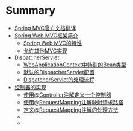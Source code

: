 # Summary

* [Spring MVC官方文档翻译](README.md)
* [Spring Web MVC框架简介](publish/21_1/introduction-to-spring-web-mvc-framework.md)
   * [Spring Web MVC的特性](publish/21_1/1-features-of-spring-web-mvc.md)
   * [允许其他MVC实现](publish/21_1/2-pluggability-of-other-mvc-implementations.md)
* [DispatcherServlet](publish/21_2/the-dispatcher-servlet.md)
   * [WebApplicationContext中特别的Bean类型](publish/21_2/1-special-bean-types-in-the-webapplicationcontext.md)
   * [默认的DispatcherServlet配置](publish/21_2/2-default-dispatcherservlet-configuration.md)
   * [DispatcherServlet的处理流程](publish/21_2/3-dispatcherservlet-processing-sequence.md)
* [控制器的实现](publish/21_3/implementing-controllers.md)
   * [使用@Controller注解定义一个控制器](publish/21_3/1-defining-a-controller-with-@controller.md)
   * [使用@RequestMapping注解映射请求路径](publish/21_3/2-mapping-requests-with-@requestmapping.md)
   * [定义@RequestMapping注解的处理方法](publish/21_3/3-defining-@requestmapping-handler-methods.md)
   * [](publish/21_3/4-asynchronous-request-processing.md)
   * [](publish/21_3/5-testing-controllers.md)

